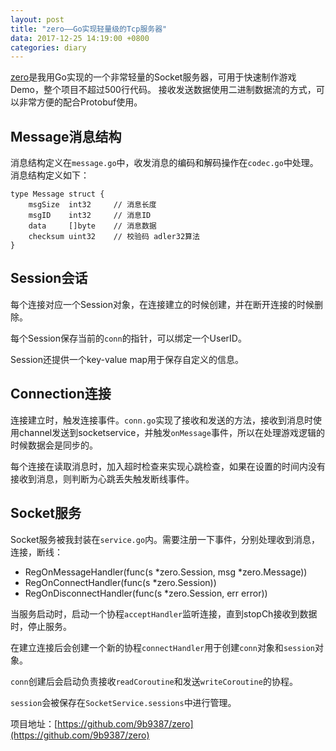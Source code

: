 ```yaml
---
layout: post
title: "zero——Go实现轻量级的Tcp服务器"
data: 2017-12-25 14:19:00 +0800
categories: diary
---
```


[zero](https://github.com/9b9387/zero)是我用Go实现的一个非常轻量的Socket服务器，可用于快速制作游戏Demo，整个项目不超过500行代码。
接收发送数据使用二进制数据流的方式，可以非常方便的配合Protobuf使用。

## Message消息结构
消息结构定义在`message.go`中，收发消息的编码和解码操作在`codec.go`中处理。消息结构定义如下：
```
type Message struct {
	msgSize  int32     // 消息长度
	msgID    int32     // 消息ID
	data     []byte    // 消息数据
	checksum uint32    // 校验码 adler32算法
}
```

## Session会话
每个连接对应一个Session对象，在连接建立的时候创建，并在断开连接的时候删除。

每个Session保存当前的`conn`的指针，可以绑定一个UserID。

Session还提供一个key-value map用于保存自定义的信息。

## Connection连接
连接建立时，触发连接事件。`conn.go`实现了接收和发送的方法，接收到消息时使用channel发送到socketservice，并触发`onMessage`事件，所以在处理游戏逻辑的时候数据会是同步的。

每个连接在读取消息时，加入超时检查来实现心跳检查，如果在设置的时间内没有接收到消息，则判断为心跳丢失触发断线事件。

## Socket服务
Socket服务被我封装在`service.go`内。需要注册一下事件，分别处理收到消息，连接，断线：

- RegOnMessageHandler(func(s *zero.Session, msg *zero.Message))
- RegOnConnectHandler(func(s *zero.Session))
- RegOnDisconnectHandler(func(s *zero.Session, err error))

当服务启动时，启动一个协程`acceptHandler`监听连接，直到stopCh接收到数据时，停止服务。

在建立连接后会创建一个新的协程`connectHandler`用于创建`conn`对象和`session`对象。

`conn`创建后会启动负责接收`readCoroutine`和发送`writeCoroutine`的协程。

`session`会被保存在`SocketService.sessions`中进行管理。

项目地址：[https://github.com/9b9387/zero](https://github.com/9b9387/zero)
